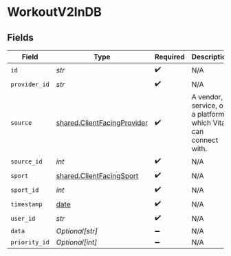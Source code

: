 # WorkoutV2InDB


## Fields

| Field                                                                      | Type                                                                       | Required                                                                   | Description                                                                | Example                                                                    |
| -------------------------------------------------------------------------- | -------------------------------------------------------------------------- | -------------------------------------------------------------------------- | -------------------------------------------------------------------------- | -------------------------------------------------------------------------- |
| `id`                                                                       | *str*                                                                      | :heavy_check_mark:                                                         | N/A                                                                        |                                                                            |
| `provider_id`                                                              | *str*                                                                      | :heavy_check_mark:                                                         | N/A                                                                        |                                                                            |
| `source`                                                                   | [shared.ClientFacingProvider](../../models/shared/clientfacingprovider.md) | :heavy_check_mark:                                                         | A vendor, a service, or a platform which Vital can connect with.           | {"name":"Oura","slug":"oura","logo":"https://logo_url.com"}                |
| `source_id`                                                                | *int*                                                                      | :heavy_check_mark:                                                         | N/A                                                                        |                                                                            |
| `sport`                                                                    | [shared.ClientFacingSport](../../models/shared/clientfacingsport.md)       | :heavy_check_mark:                                                         | N/A                                                                        |                                                                            |
| `sport_id`                                                                 | *int*                                                                      | :heavy_check_mark:                                                         | N/A                                                                        |                                                                            |
| `timestamp`                                                                | [date](https://docs.python.org/3/library/datetime.html#date-objects)       | :heavy_check_mark:                                                         | N/A                                                                        |                                                                            |
| `user_id`                                                                  | *str*                                                                      | :heavy_check_mark:                                                         | N/A                                                                        |                                                                            |
| `data`                                                                     | *Optional[str]*                                                            | :heavy_minus_sign:                                                         | N/A                                                                        |                                                                            |
| `priority_id`                                                              | *Optional[int]*                                                            | :heavy_minus_sign:                                                         | N/A                                                                        |                                                                            |